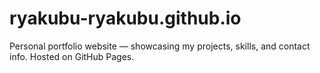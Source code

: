 # ryakubu-ryakubu.github.io
Personal portfolio website — showcasing my projects, skills, and contact info. Hosted on GitHub Pages.
